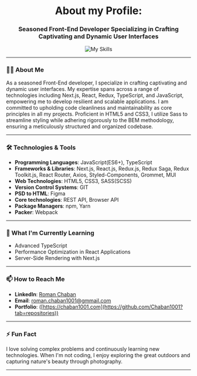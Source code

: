 <h1 align="center">About my Profile:</h1>
<h3 align="center">Seasoned Front-End Developer Specializing in Crafting Captivating and Dynamic User Interfaces</h3>

<p align="center">
  <img src="https://skillicons.dev/icons?i=html,css,js,git,sass,next,react,typescript,redux,npm,yarn,webpack,figma,styledcomponents,materialui,postman,vscode" alt="My Skills" />
</p>

---

### 🧑‍💻 About Me
As a seasoned Front-End developer, I specialize in crafting captivating and dynamic user interfaces. My expertise spans across a range of technologies including Next.js, React, Redux, TypeScript, and JavaScript, empowering me to develop resilient and scalable applications. I am committed to upholding code cleanliness and maintainability as core principles in all my projects. Proficient in HTML5 and CSS3, I utilize Sass to streamline styling while adhering rigorously to the BEM methodology, ensuring a meticulously structured and organized codebase.

---

### 🛠️ Technologies & Tools
- **Programming Languages**: JavaScript(ES6+), TypeScript
- **Frameworks & Libraries**: Next.js,  React.js, Redux.js,  Redux Saga,
Redux Toolkit.js,  React Router, Axios,
Styled-Components,  Grommet,  MUI
- **Web Technologies**: HTML5,  CSS3,  SASS(SCSS)
- **Version Control Systems**: GIT
- **PSD to HTML**: Figma
- **Core technologies**: REST API,  Browser API
- **Package Managers**: npm, Yarn
- **Packer**: Webpack

---

### 🌱 What I'm Currently Learning
- Advanced TypeScript
- Performance Optimization in React Applications
- Server-Side Rendering with Next.js

---

### 📫 How to Reach Me
- **LinkedIn**: [Roman Chaban](https://www.linkedin.com/in/chaban1001/)
- **Email**: roman.chaban1001@gmmail.com
- **Portfolio**: ([https://chaban1001.com](https://github.com/Chaban1001?tab=repositories))

---

### ⚡ Fun Fact
I love solving complex problems and continuously learning new technologies. When I'm not coding, I enjoy exploring the great outdoors and capturing nature's beauty through photography.

---
